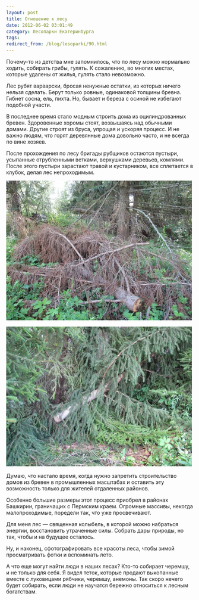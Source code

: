 ```yaml
---
layout: post
title: Отношение к лесу
date: 2012-06-02 03:01:49
category: Лесопарки Екатеринбурга
tags:
redirect_from: /blog/lesoparki/90.html
---
```

Почему-то из детства мне запомнилось, что по лесу можно нормально
ходить, собирать грибы, гулять. К сожалению, во многих местах, которые
удалены от жилья, гулять стало невозможно.

Лес рубят варварски, бросая ненужные остатки, из которых ничего нельзя
сделать. Берут только ровные, одинаковой толщины бревна. Гибнет сосна,
ель, пихта. Но, бывает и береза с осиной не избегают подобной участи.

В последнее время стало модным строить дома из оцилиндрованных бревен.
Здоровенные хоромы стоят, возвышаясь над обычными домами. Другие строят
из бруса, упрощая и ускоряя процесс. И не важно людям, что горят
деревянные дома довольно часто, и не всегда по вине хозяев.

После прохождения по лесу бригады рубщиков остаются пустыри, усыпанные
отрубленными ветками, верхушками деревьев, комлями. После этого пустыри
зарастают травой и кустарником, все сплетается в клубок, делая лес
непроходимым.

![](/uploads/images/00/00/01/2012/06/01/ebc914.jpg)

![](/uploads/images/00/00/01/2012/06/01/726e56.jpg)

Думаю, что настало время, когда нужно запретить строительство домов из
бревен в промышленных масштабах и оставить эту возможность только для
жителей отдаленных районов.

Особенно большие размеры этот процесс приобрел в районах Башкирии,
граничащих с Пермским краем. Огромные массивы, некогда малопроходимые,
поредели так, что уже просвечивают.

Для меня лес — священная колыбель, в которой можно набраться энергии,
восстановить утраченные силы. Собрать дары природы, но так, чтобы и на
будущее осталось.

Ну, и наконец, сфотографировать все красоты леса, чтобы зимой
просматривать фотки и вспоминать лето.

А что еще могут найти люди в наших лесах? Кто-то собирает черемшу, и не
только для себя. Я видел теток, которые продают выкопанные вместе с
луковицами рябчики, черемшу, анемоны. Так скоро нечего будет собирать,
если люди не научатся бережно относиться к лесным богатствам.
